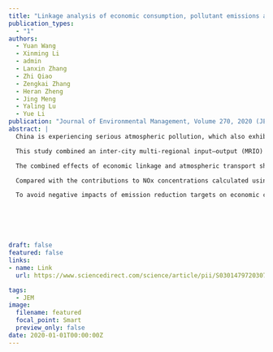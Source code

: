```yaml
---
title: "Linkage analysis of economic consumption, pollutant emissions and concentrations based on a city-level multi-regional input–output (MRIO) model and atmospheric transport" 
publication_types:
  - "1"
authors:
  - Yuan Wang
  - Xinming Li
  - admin
  - Lanxin Zhang
  - Zhi Qiao
  - Zengkai Zhang
  - Heran Zheng
  - Jing Meng
  - Yaling Lu
  - Yue Li
publication: "Journal of Environmental Management, Volume 270, 2020 (JEM 2020)"
abstract: |
  China is experiencing serious atmospheric pollution, which also exhibits significant spatial heterogeneity. The Chinese government has implemented targeted pollution control measures at the city level, emphasizing coordination among cities to prevent and control air pollution in key regions such as Beijing–Tianjin–Hebei (BTH) urban agglomeration.

  This study combined an inter-city multi-regional input–output (MRIO) model with an air quality dispersion model consisting of a weather research and forecasting (WRF) model and the CALPUFF model (WRF/CALPUFF) to study the inter-city economic consumption, pollutant emission and concentration among 13 cities in BTH urban agglomeration. NOx is chosen as an example.

  The combined effects of economic linkage and atmospheric transport show that NOx concentrations in cities in the BTH urban agglomeration are attributable to three consumption sources: a local contribution from the target city's own local economic consumption (average, 25%), and non-local consumption contributions, including other cities in the BTH urban agglomeration (average, 36%) and regions outside of BTH (average, 39%).

  Compared with the contributions to NOx concentrations calculated using only the MRIO model or atmospheric transport simulation model, the results of this paper quantify that the consumption outside of a city could provide a greater impact on the city's air quality due to the combined effects of economic linkage and atmospheric transport.

  To avoid negative impacts of emission reduction targets on economic consumption, governmental regional pollution control policies should consider the combined effects of economic linkage and atmospheric transport.






draft: false
featured: false
links:
- name: Link
  url: https://www.sciencedirect.com/science/article/pii/S0301479720307507

tags:
  - JEM
image:
  filename: featured
  focal_point: Smart
  preview_only: false
date: 2020-01-01T00:00:00Z
---
```

